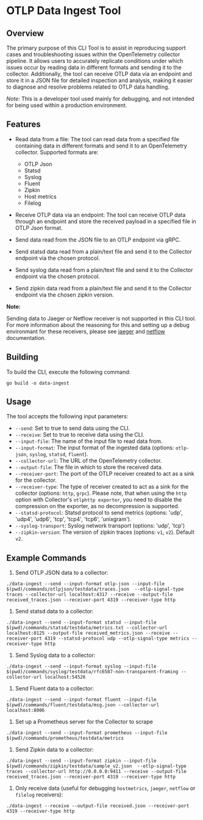 # OTLP Data Ingest Tool

## Overview

The primary purpose of this CLI Tool is to assist in reproducing support cases and troubleshooting issues within the OpenTelemetry collector pipeline.
It allows users to accurately replicate conditions under which issues occur by reading data in different formats and sending it to the collector.
Additionally, the tool can receive OTLP data via an endpoint and store it in a JSON file for detailed inspection and analysis,
making it easier to diagnose and resolve problems related to OTLP data handling.

*Note:* This is a developer tool used mainly for debugging, and not intended for being used within a production environment.

## Features

- Read data from a file: The tool can read data from a specified file containing data in different formats and send it to an OpenTelemetry collector.
 Supported formats are:
  - OTLP Json
  - Statsd
  - Syslog
  - Fluent
  - Zipkin
  - Host metrics
  - Filelog

- Receive OTLP data via an endpoint: The tool can receive OTLP data through an endpoint and store the received payload in a specified file in OTLP Json format.

- Send data read from the JSON file to an OTLP endpoint via gRPC.

- Send statsd data read from a plain/text file and send it to the Collector endpoint via the chosen protocol.

- Send syslog data read from a plain/text file and send it to the Collector endpoint via the chosen protocol.

- Send zipkin data read from a plain/text file and send it to the Collector endpoint via the chosen zipkin version.

**Note:**

Sending data to Jaeger or Netflow receiver is not supported in this CLI tool. For more information about the reasoning for this and setting up a debug environmant for these receivers, please see [jaeger](./commands/jaeger/README.md) and [netflow](./commands/netflow/README.md) documentation.

## Building

To build the CLI, execute the following command:

```shell
go build -o data-ingest
```

## Usage

The tool accepts the following input parameters:

- `--send`: Set to true to send data using the CLI.
- `--receive`: Set to true to receive data using the CLI.
- `--input-file`: The name of the input file to read data from.
- `--input-format`: The input format of the ingested data (options: `otlp-json`, `syslog`, `statsd`, `fluent`).
- `--collector-url`: The URL of the OpenTelemetry collector.
- `--output-file`: The file in which to store the received data.
- `--receiver-port`: The port of the OTLP receiver created to act as a sink for the collector.
- `--receiver-type`: The type of receiver created to act as a sink for the collector (options: `http`, `grpc`). Please note, that when using the `http` option with Collector's `otlphttp exporter`, you need to disable the compression on the exporter, as no decompression is supported.
- `--statsd-protocol`: Statsd protocol to send metrics (options: 'udp', 'udp4', 'udp6', 'tcp', 'tcp4', 'tcp6', 'unixgram').
- `--syslog-transport`: Syslog network transport (options: 'udp', 'tcp')
- `--zipkin-version`: The version of zipkin traces (options: `v1`, `v2`). Default `v2`.

## Example Commands

1. Send OTLP JSON data to a collector:

```shell
./data-ingest --send --input-format otlp-json --input-file $(pwd)/commands/otlpjson/testdata/traces.json  --otlp-signal-type traces --collector-url localhost:4317 --receive --output-file received_traces.json --receiver-port 4319 --receiver-type http
```

1. Send statsd data to a collector:

```shell
./data-ingest --send --input-format statsd --input-file $(pwd)/commands/statsd/testdata/metrics.txt --collector-url localhost:8125 --output-file received_metrics.json --receive --receiver-port 4319 --statsd-protocol udp --otlp-signal-type metrics --receiver-type http
```

1. Send Syslog data to a collector:

```shell
./data-ingest --send --input-format syslog --input-file $(pwd)/commands/syslog/testdata/rfc6587-non-transparent-framing --collector-url localhost:54526
```

1. Send Fluent data to a collector:

```shell
./data-ingest --send --input-format fluent --input-file $(pwd)/commands/fluent/testdata/msg.json --collector-url localhost:8006
```

1. Set up a Prometheus server for the Collector to scrape

```shell
./data-ingest --send --input-format prometheus --input-file $(pwd)/commands/prometheus/testdata/metrics
```

1. Send Zipkin data to a collector:

```shell
./data-ingest --send --input-format zipkin --input-file $(pwd)/commands/zipkin/testdata/sample_v2.json  --otlp-signal-type traces --collector-url http://0.0.0.0:9411 --receive --output-file received_traces.json --receiver-port 4319 --receiver-type http
```

1. Only receive data (useful for debugging `hostmetrics`, `jaeger`, `netflow` or `filelog` receivers):

```shell
./data-ingest --receive --output-file received.json --receiver-port 4319 --receiver-type http
```
